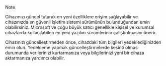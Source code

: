   > [!NOTE]
  > Cihazınızı güncel tutarak en yeni özelliklere erişim sağlayabilir ve cihazınızda en güvenli işletim sistemi sürümünün bulunduğundan emin olabilirsiniz. Microsoft ve çoğu büyük satıcı genellikle kişisel ve kurumsal cihazlarda kullanılabilen en yeni yazılım sürümlerinin çalıştırılmasını önerir.

Cihazınızı güncelleştirmeden önce, cihazdaki tüm bilgileri yedeklediğinizden emin olun. Yedekleme yapmak güncelleştirmelerde kesinti olması durumunda verilerinizi kurtarmanıza veya bilgilerinizi yeni bir cihaza aktarmanıza yardımcı olabilir. 
